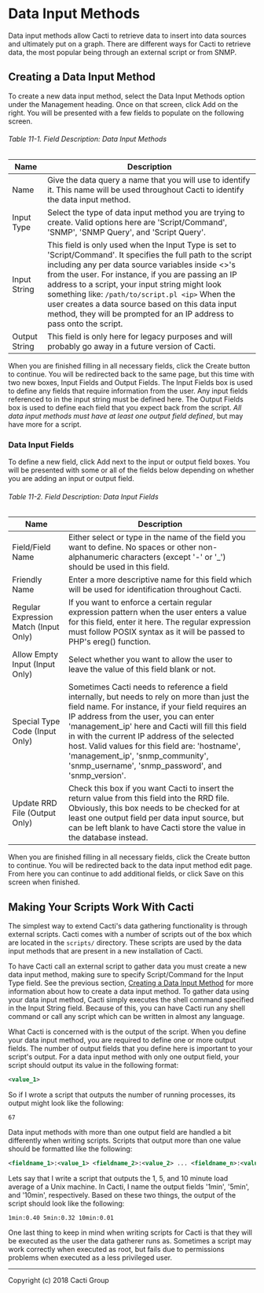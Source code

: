 # Data Input Methods

Data input methods allow Cacti to retrieve data to insert into data sources and
ultimately put on a graph. There are different ways for Cacti to retrieve data,
the most popular being through an external script or from SNMP.

## Creating a Data Input Method

To create a new data input method, select the Data Input Methods option under
the Management heading. Once on that screen, click Add on the right. You will
be presented with a few fields to populate on the following screen.

###### Table 11-1. Field Description: Data Input Methods

Name | Description
--- | ---
Name | Give the data query a name that you will use to identify it. This name will be used throughout Cacti to identify the data input method.
Input Type | Select the type of data input method you are trying to create. Valid options here are 'Script/Command', 'SNMP', 'SNMP Query', and 'Script Query'.
Input String | This field is only used when the Input Type is set to 'Script/Command'. It specifies the full path to the script including any per data source variables inside <>'s from the user. For instance, if you are passing an IP address to a script, your input string might look something like: `/path/to/script.pl <ip>` When the user creates a data source based on this data input method, they will be prompted for an IP address to pass onto the script.
Output String | This field is only here for legacy purposes and will probably go away in a future version of Cacti.

When you are finished filling in all necessary fields, click the Create button
to continue. You will be redirected back to the same page, but this time with
two new boxes, Input Fields and Output Fields. The Input Fields box is used to
define any fields that require information from the user. Any input fields
referenced to in the input string must be defined here. The Output Fields box
is used to define each field that you expect back from the script. *All data
input methods must have at least one output field defined*, but may have more
for a script.

### Data Input Fields

To define a new field, click Add next to the input or output field boxes. You
will be presented with some or all of the fields below depending on whether you
are adding an input or output field.

###### Table 11-2. Field Description: Data Input Fields

Name | Description
--- | ---
Field/Field Name | Either select or type in the name of the field you want to define. No spaces or other non-alphanumeric characters (except '-' or '_') should be used in this field.
Friendly Name | Enter a more descriptive name for this field which will be used for identification throughout Cacti.
Regular Expression Match (Input Only) | If you want to enforce a certain regular expression pattern when the user enters a value for this field, enter it here. The regular expression must follow POSIX syntax as it will be passed to PHP's ereg() function.
Allow Empty Input (Input Only) | Select whether you want to allow the user to leave the value of this field blank or not.
Special Type Code (Input Only) | Sometimes Cacti needs to reference a field internally, but needs to rely on more than just the field name. For instance, if your field requires an IP address from the user, you can enter 'management_ip' here and Cacti will fill this field in with the current IP address of the selected host. Valid values for this field are: 'hostname', 'management_ip', 'snmp_community', 'snmp_username', 'snmp_password', and 'snmp_version'.
Update RRD File (Output Only) | Check this box if you want Cacti to insert the return value from this field into the RRD file. Obviously, this box needs to be checked for at least one output field per data input source, but can be left blank to have Cacti store the value in the database instead.

When you are finished filling in all necessary fields, click the Create button
to continue. You will be redirected back to the data input method edit page.
From here you can continue to add additional fields, or click Save on this
screen when finished.

## Making Your Scripts Work With Cacti

The simplest way to extend Cacti's data gathering functionality is through
external scripts. Cacti comes with a number of scripts out of the box which are
located in the `scripts/` directory. These scripts are used by the data input
methods that are present in a new installation of Cacti.

To have Cacti call an external script to gather data you must create a new data
input method, making sure to specify Script/Command for the Input Type field.
See the previous section, [Creating a Data Input Method](data_input_methods.html)
for more information about how to create a data input method. To gather data
using your data input method, Cacti simply executes the shell command specified
in the Input String field. Because of this, you can have Cacti run any shell
command or call any script which can be written in almost any language.

What Cacti is concerned with is the output of the script. When you define your
data input method, you are required to define one or more output fields. The
number of output fields that you define here is important to your script's
output. For a data input method with only one output field, your script should
output its value in the following format:

```xml
<value_1>
```

So if I wrote a script that outputs the number of running processes, its output
might look like the following:

`67`

Data input methods with more than one output field are handled a bit
differently when writing scripts. Scripts that output more than one value
should be formatted like the following:

```xml
<fieldname_1>:<value_1> <fieldname_2>:<value_2> ... <fieldname_n>:<value_n>
```

Lets say that I write a script that outputs the 1, 5, and 10 minute load
average of a Unix machine. In Cacti, I name the output fields '1min', '5min',
and '10min', respectively. Based on these two things, the output of the script
should look like the following:

`1min:0.40 5min:0.32 10min:0.01`

One last thing to keep in mind when writing scripts for Cacti is that they will
be executed as the user the data gatherer runs as. Sometimes a script may work
correctly when executed as root, but fails due to permissions problems when
executed as a less privileged user.

---
Copyright (c) 2018 Cacti Group
